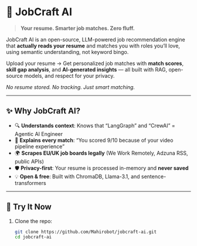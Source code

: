 # 🚀 JobCraft AI

> **Your resume. Smarter job matches. Zero fluff.**

JobCraft AI is an open-source, LLM-powered job recommendation engine that **actually reads your resume** and matches you with roles you’ll love, using semantic understanding, not keyword bingo.

Upload your resume → Get personalized job matches with **match scores**, **skill gap analysis**, and **AI-generated insights** — all built with RAG, open-source models, and respect for your privacy.

*No resume stored. No tracking. Just smart matching.*

---

## ✨ Why JobCraft AI?

- 🔍 **Understands context**: Knows that “LangGraph” and “CrewAI” = Agentic AI Engineer  
- 🧠 **Explains every match**: “You scored 9/10 because of your video pipeline experience”  
- 🌍 **Scrapes EU/UK job boards legally** (We Work Remotely, Adzuna RSS, public APIs)  
- 🛡️ **Privacy-first**: Your resume is processed in-memory and **never saved**  
- 💡 **Open & free**: Built with ChromaDB, Llama-3.1, and sentence-transformers  

---

## 🧪 Try It Now

1. Clone the repo:
   ```bash
   git clone https://github.com/Mahirobot/jobcraft-ai.git
   cd jobcraft-ai
